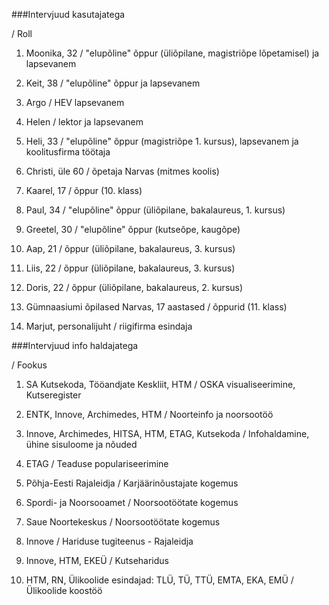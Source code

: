 ###Intervjuud kasutajatega

/ Roll

1. 	Moonika, 32 / "elupõline" õppur (üliõpilane, magistriõpe lõpetamisel) ja lapsevanem

2. 	Keit, 38	/ "elupõline" õppur ja lapsevanem

3.	Argo / HEV lapsevanem

4.	Helen / lektor ja lapsevanem

5. 	Heli, 33 / "elupõline" õppur (magistriõpe 1. kursus), lapsevanem ja koolitusfirma töötaja

6. 	Christi, üle 60 / õpetaja Narvas (mitmes koolis)

7. 	Kaarel, 17 / õppur (10. klass)

8. 	Paul, 34 / "elupõline" õppur (üliõpilane, bakalaureus, 1. kursus)

9. 	Greetel, 30 / "elupõline" õppur (kutseõpe, kaugõpe)

10. Aap, 21	/ õppur (üliõpilane, bakalaureus, 3. kursus)

11. Liis, 22 / õppur (üliõpilane, bakalaureus, 3. kursus)

12. Doris, 22	/ õppur (üliõpilane, bakalaureus, 2. kursus)

13. Gümnaasiumi õpilased Narvas, 17 aastased /	õppurid (11. klass)

14. Marjut, personalijuht / riigifirma esindaja
		
###Intervjuud info haldajatega

/ Fookus

1. 	SA Kutsekoda, Tööandjate Keskliit, HTM	/ OSKA visualiseerimine, Kutseregister

2. 	ENTK, Innove, Archimedes, HTM	/ Noorteinfo ja noorsootöö

3. 	Innove, Archimedes, HITSA, HTM, ETAG, Kutsekoda	/ Infohaldamine, ühine sisuloome ja nõuded

4. 	ETAG 	/ Teaduse populariseerimine

5. 	Põhja-Eesti Rajaleidja	/ Karjäärinõustajate kogemus 

6. 	Spordi- ja Noorsooamet	/ Noorsootöötate kogemus

7. 	Saue Noortekeskus	/ Noorsootöötate kogemus

8. 	Innove	/ Hariduse tugiteenus - Rajaleidja

9. 	Innove, HTM, EKEÜ	/ Kutseharidus

10.	HTM, RN, Ülikoolide esindajad: TLÜ, TÜ, TTÜ, EMTA, EKA, EMÜ	/ Ülikoolide koostöö
